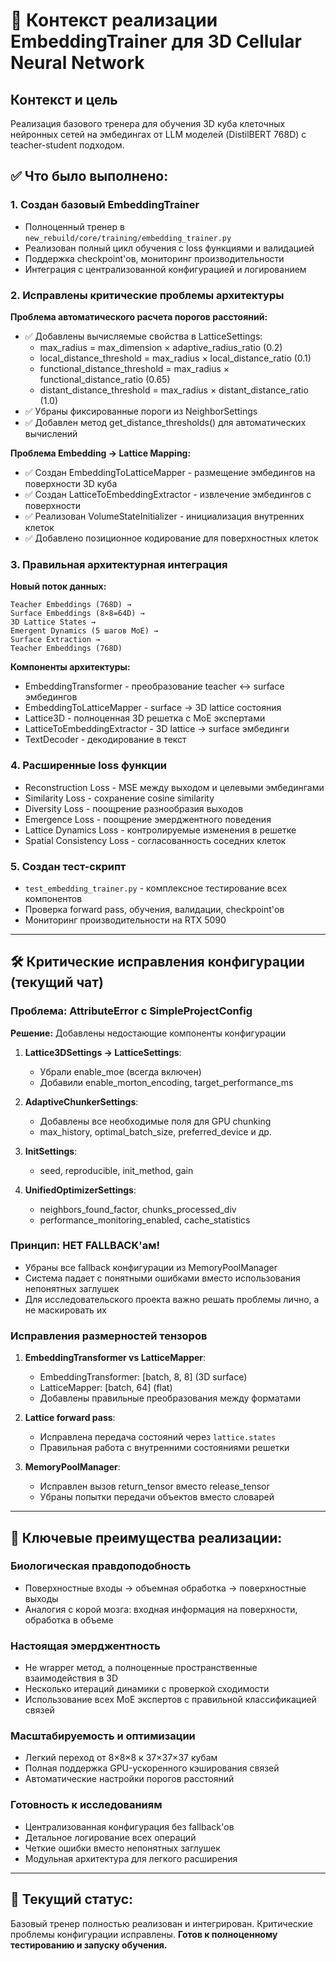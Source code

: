 # 🎯 Контекст реализации EmbeddingTrainer для 3D Cellular Neural Network

## Контекст и цель
Реализация базового тренера для обучения 3D куба клеточных нейронных сетей на эмбедингах от LLM моделей (DistilBERT 768D) с teacher-student подходом.

## ✅ Что было выполнено:

### 1. Создан базовый EmbeddingTrainer
- Полноценный тренер в `new_rebuild/core/training/embedding_trainer.py`
- Реализован полный цикл обучения с loss функциями и валидацией
- Поддержка checkpoint'ов, мониторинг производительности
- Интеграция с централизованной конфигурацией и логированием

### 2. Исправлены критические проблемы архитектуры

**Проблема автоматического расчета порогов расстояний:**
- ✅ Добавлены вычисляемые свойства в LatticeSettings:
  - max_radius = max_dimension × adaptive_radius_ratio (0.2)
  - local_distance_threshold = max_radius × local_distance_ratio (0.1)
  - functional_distance_threshold = max_radius × functional_distance_ratio (0.65)
  - distant_distance_threshold = max_radius × distant_distance_ratio (1.0)
- ✅ Убраны фиксированные пороги из NeighborSettings
- ✅ Добавлен метод get_distance_thresholds() для автоматических вычислений

**Проблема Embedding → Lattice Mapping:**
- ✅ Создан EmbeddingToLatticeMapper - размещение эмбедингов на поверхности 3D куба
- ✅ Создан LatticeToEmbeddingExtractor - извлечение эмбедингов с поверхности
- ✅ Реализован VolumeStateInitializer - инициализация внутренних клеток
- ✅ Добавлено позиционное кодирование для поверхностных клеток

### 3. Правильная архитектурная интеграция

**Новый поток данных:**
```
Teacher Embeddings (768D) →
Surface Embeddings (8×8=64D) →
3D Lattice States →
Emergent Dynamics (5 шагов MoE) →
Surface Extraction →
Teacher Embeddings (768D)
```

**Компоненты архитектуры:**
- EmbeddingTransformer - преобразование teacher ↔ surface эмбедингов
- EmbeddingToLatticeMapper - surface → 3D lattice состояния
- Lattice3D - полноценная 3D решетка с MoE экспертами
- LatticeToEmbeddingExtractor - 3D lattice → surface эмбединги
- TextDecoder - декодирование в текст

### 4. Расширенные loss функции
- Reconstruction Loss - MSE между выходом и целевыми эмбедингами
- Similarity Loss - сохранение cosine similarity
- Diversity Loss - поощрение разнообразия выходов
- Emergence Loss - поощрение эмерджентного поведения
- Lattice Dynamics Loss - контролируемые изменения в решетке
- Spatial Consistency Loss - согласованность соседних клеток

### 5. Создан тест-скрипт
- `test_embedding_trainer.py` - комплексное тестирование всех компонентов
- Проверка forward pass, обучения, валидации, checkpoint'ов
- Мониторинг производительности на RTX 5090

---

## 🛠️ Критические исправления конфигурации (текущий чат)

### Проблема: AttributeError с SimpleProjectConfig
**Решение:** Добавлены недостающие компоненты конфигурации

1. **Lattice3DSettings → LatticeSettings**: 
   - Убрали enable_moe (всегда включен)
   - Добавили enable_morton_encoding, target_performance_ms

2. **AdaptiveChunkerSettings**: 
   - Добавлены все необходимые поля для GPU chunking
   - max_history, optimal_batch_size, preferred_device и др.

3. **InitSettings**: 
   - seed, reproducible, init_method, gain

4. **UnifiedOptimizerSettings**: 
   - neighbors_found_factor, chunks_processed_div
   - performance_monitoring_enabled, cache_statistics

### Принцип: НЕТ FALLBACK'ам!
- Убраны все fallback конфигурации из MemoryPoolManager
- Система падает с понятными ошибками вместо использования непонятных заглушек
- Для исследовательского проекта важно решать проблемы лично, а не маскировать их

### Исправления размерностей тензоров
1. **EmbeddingTransformer vs LatticeMapper**:
   - EmbeddingTransformer: [batch, 8, 8] (3D surface)
   - LatticeMapper: [batch, 64] (flat)
   - Добавлены правильные преобразования между форматами

2. **Lattice forward pass**:
   - Исправлена передача состояний через `lattice.states`
   - Правильная работа с внутренними состояниями решетки

3. **MemoryPoolManager**:
   - Исправлен вызов return_tensor вместо release_tensor
   - Убраны попытки передачи объектов вместо словарей

---

## 🎯 Ключевые преимущества реализации:

### Биологическая правдоподобность
- Поверхностные входы → объемная обработка → поверхностные выходы
- Аналогия с корой мозга: входная информация на поверхности, обработка в объеме

### Настоящая эмерджентность
- Не wrapper метод, а полноценные пространственные взаимодействия в 3D
- Несколько итераций динамики с проверкой сходимости
- Использование всех MoE экспертов с правильной классификацией связей

### Масштабируемость и оптимизации
- Легкий переход от 8×8×8 к 37×37×37 кубам
- Полная поддержка GPU-ускоренного кэширования связей
- Автоматические настройки порогов расстояний

### Готовность к исследованиям
- Централизованная конфигурация без fallback'ов
- Детальное логирование всех операций
- Четкие ошибки вместо непонятных заглушек
- Модульная архитектура для легкого расширения

---

## 🚀 Текущий статус: 
Базовый тренер полностью реализован и интегрирован. Критические проблемы конфигурации исправлены. **Готов к полноценному тестированию и запуску обучения.**
